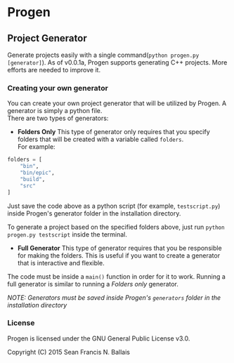 # Progen
## Project Generator

Generate projects easily with a single command(`python progen.py [generator]`). As of v0.0.1a, Progen supports generating C++ projects. More efforts are needed to improve it.

### Creating your own generator
You can create your own project generator that will be utilized by Progen. A generator is simply a python file.    
There are two types of generators:
- **Folders Only**
This type of generator only requires that you specify folders that will be created with a variable called `folders`.    
For example:
```python
folders = [
    "bin",
    "bin/epic",
    "build",
    "src"
]
```
    
Just save the code above as a python script (for example, `testscript.py`) inside Progen's generator folder in the installation directory.    
    
To generate a project based on the specified folders above, just run `python progen.py testscript` inside the terminal.
- **Full Generator**
This type of generator requires that you be responsible for making the folders. This is useful if you want to create a generator that is interactive and flexible.    
    
The code must be inside a `main()` function in order for it to work. Running a full generator is similar to running a *Folders only* generator.     

*NOTE: Generators must be saved inside Progen's `generators` folder in the installation directory*    

### License
Progen is licensed under the GNU General Public License v3.0.    
    
Copyright (C) 2015 Sean Francis N. Ballais